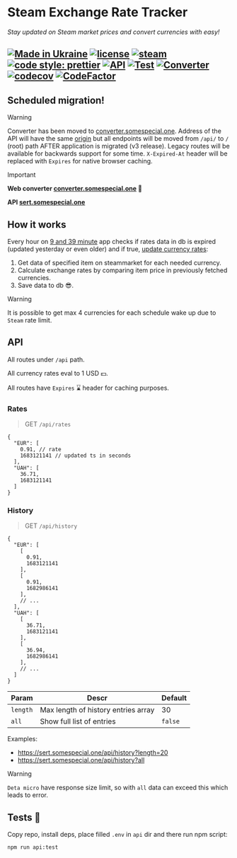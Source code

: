 # Steam Exchange Rate Tracker

*Stay updated on Steam market prices and convert currencies with easy!*

[![Made in Ukraine](https://img.shields.io/badge/made_in-ukraine-ffd700.svg?labelColor=0057b7)](https://stand-with-ukraine.pp.ua)
[![license](https://img.shields.io/github/license/somespecialone/sert)](https://github.com/somespecialone/sert/blob/master/LICENSE)
[![steam](https://shields.io/badge/steam-1b2838?logo=steam)](https://store.steampowered.com/)
[![code style: prettier](https://img.shields.io/badge/code_style-prettier-ff69b4.svg?style=flat)](https://github.com/prettier/prettier)
[![API](https://github.com/somespecialone/sert/actions/workflows/api.yml/badge.svg)](https://github.com/somespecialone/sert/actions/workflows/api.yml)
[![Test](https://github.com/somespecialone/sert/actions/workflows/test.yml/badge.svg)](https://github.com/somespecialone/sert/actions/workflows/test.yml)
[![Converter](https://github.com/somespecialone/sert/actions/workflows/converter.yml/badge.svg)](https://github.com/somespecialone/sert/actions/workflows/converter.yml)
[![codecov](https://codecov.io/gh/somespecialone/sert/branch/master/graph/badge.svg?token=GM6IQU4U2K)](https://codecov.io/gh/somespecialone/sert)
[![CodeFactor](https://www.codefactor.io/repository/github/somespecialone/sert/badge)](https://www.codefactor.io/repository/github/somespecialone/sert)
---

[//]: # ([![Install on Space]&#40;https://deta.space/buttons/dark.svg&#41;]&#40;https://deta.space/discovery/r/8vmyujugt4s3617u&#41;)

## Scheduled migration!

> [!WARNING]
> Converter has been moved to [converter.somespecial.one](https://converter.somespecial.one).
> Address of the API will have the same [origin](https://sert.somespecial.one) but all endpoints will be moved from
> `/api/` to `/` (root) path AFTER application is migrated (v3 release).
> Legacy routes will be available for backwards support for some time.
> `X-Expired-At` header will be replaced with `Expires` for native browser caching.

> [!IMPORTANT]
> 
> **Web converter [converter.somespecial.one](https://converter.somespecial.one) 🧮**
> 
> **API [sert.somespecial.one](https://sert.somespecial.one/rates)**

## How it works

Every hour on [9 and 39 minute](./deployment/Spacefile) app checks if rates data in db is expired (updated yesterday or even older)
and if true, [update currency rates](./api/cron/index.ts):

1. Get data of specified item on steammarket for each needed currency.
2. Calculate exchange rates by comparing item price in previously fetched currencies.
3. Save data to db 😎.

> [!WARNING]
> It is possible to get max 4 currencies for each schedule wake up due to `Steam` rate limit.

## API

All routes under `/api` path.

All currency rates eval to 1 USD 💵.

All routes have `Expires` ⌛ header for caching purposes.

### Rates

> GET `/api/rates`

```json5
{
  "EUR": [
    0.91, // rate
    1683121141 // updated ts in seconds
  ],
  "UAH": [
    36.71,
    1683121141
  ]
}
```

### History

> GET `/api/history`

```json5
{
  "EUR": [
    [
      0.91,
      1683121141
    ],
    [
      0.91,
      1682986141
    ],
    // ...
  ],
  "UAH": [
    [
      36.71,
      1683121141
    ],
    [
      36.94,
      1682986141
    ],
    // ...
  ]
}
```

| Param    | Descr                               | Default |
|----------|-------------------------------------|---------|
| `length` | Max length of history entries array | 30      |
| `all`    | Show full list of entries           | `false` |

Examples:

* https://sert.somespecial.one/api/history?length=20
* https://sert.somespecial.one/api/history?all

> [!WARNING]
> `Deta micro` have response size limit, so with `all` data can exceed this which leads to error.

[//]: # (## Space 🚀🌌)

[//]: # ()
[//]: # (If you want other currencies just install this app on your `Deta space` with button above.)

[//]: # ()
[//]: # (You need "stable" ❗ item listing on steammarket &#40;preferable your own item&#41;.)

[//]: # (Which means that this item will not walk from one market page to another.)

[//]: # ()
[//]: # (> ❗ Tip: place your cheaper item on market with overprice big enough for last market page)

[//]: # ()
[//]: # (All env variables listed in [Spacefile]&#40;./Spacefile&#41;)

## Tests 🧪

Copy repo, install deps, place filled `.env` in `api` dir and there run npm script:

```shell
npm run api:test
```
